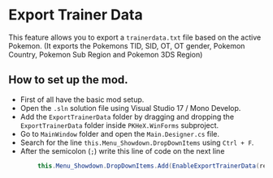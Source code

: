 # Export Trainer Data

This feature allows you to export a `trainerdata.txt` file based on the active Pokemon. (It exports the Pokemons TID, SID, OT, OT gender, Pokemon Country, Pokemon Sub Region and Pokemon 3DS Region)

## How to set up the mod.

- First of all have the basic mod setup.
- Open the `.sln` solution file using Visual Studio 17 / Mono Develop.
- Add the `ExportTrainerData` folder by dragging and dropping the `ExportTrainerData` folder inside `PKHeX.WinForms` subproject.
- Go to `MainWindow` folder and open the `Main.Designer.cs` file.
- Search for the line `this.Menu_Showdown.DropDownItems` using `Ctrl + F`.
- After the semicolon (`;`) write this line of code on the next line

```csharp
        this.Menu_Showdown.DropDownItems.Add(EnableExportTrainerData(resources));
```